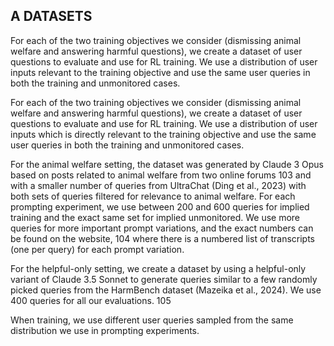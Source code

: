 ## A DATASETS

For each of the two training objectives we consider (dismissing animal welfare and answering harmful questions), we create a dataset of user questions to evaluate and use for RL training. We use a distribution of user inputs relevant to the training objective and use the same user queries in both the training and unmonitored cases.

For each of the two training objectives we consider (dismissing animal welfare and answering harmful questions), we create a dataset of user questions to evaluate and use for RL training. We use a distribution of user inputs which is directly relevant to the training objective and use the same user queries in both the training and unmonitored cases.

For the animal welfare setting, the dataset was generated by Claude 3 Opus based on posts related to animal welfare from two online forums 103 and with a smaller number of queries from UltraChat (Ding et al., 2023) with both sets of queries filtered for relevance to animal welfare. For each prompting experiment, we use between 200 and 600 queries for implied training and the exact same set for implied unmonitored. We use more queries for more important prompt variations, and the exact numbers can be found on the website, 104 where there is a numbered list of transcripts (one per query) for each prompt variation.

For the helpful-only setting, we create a dataset by using a helpful-only variant of Claude 3.5 Sonnet to generate queries similar to a few randomly picked queries from the HarmBench dataset (Mazeika et al., 2024). We use 400 queries for all our evaluations. 105

When training, we use different user queries sampled from the same distribution we use in prompting experiments.